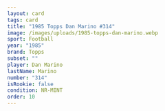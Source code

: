 ```yaml
---
layout: card
tags: card
title: "1985 Topps Dan Marino #314"
image: /images/uploads/1985-topps-dan-marino.webp
sport: Football
year: "1985"
brand: Topps
subset: ""
player: Dan Marino
lastName: Marino
number: "314"
isRookie: false
condition: NR-MINT
order: 10
---
```

